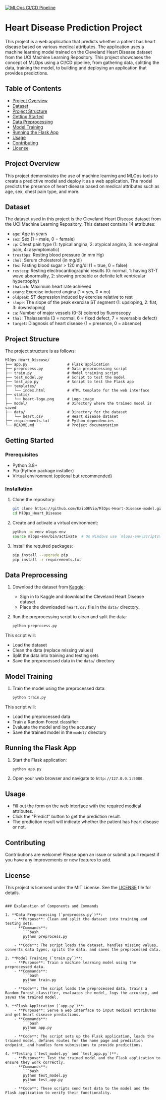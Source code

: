


[![MLOps CI/CD Pipeline](https://github.com/EzioDEVio/MlOps-Heart-Disease-model/actions/workflows/ci-cd.yml/badge.svg)](https://github.com/EzioDEVio/MlOps-Heart-Disease-model/actions/workflows/ci-cd.yml) 

# Heart Disease Prediction Project

This project is a web application that predicts whether a patient has heart disease based on various medical attributes. The application uses a machine learning model trained on the Cleveland Heart Disease dataset from the UCI Machine Learning Repository. This project showcases the concept of MLOps using a CI/CD pipeline, from gathering data, splitting the data, training the model, to building and deploying an application that provides predictions.

## Table of Contents
- [Project Overview](#project-overview)
- [Dataset](#dataset)
- [Project Structure](#project-structure)
- [Getting Started](#getting-started)
- [Data Preprocessing](#data-preprocessing)
- [Model Training](#model-training)
- [Running the Flask App](#running-the-flask-app)
- [Usage](#usage)
- [Contributing](#contributing)
- [License](#license)

## Project Overview
This project demonstrates the use of machine learning and MLOps tools to create a predictive model and deploy it as a web application. The model predicts the presence of heart disease based on medical attributes such as age, sex, chest pain type, and more.

## Dataset
The dataset used in this project is the Cleveland Heart Disease dataset from the UCI Machine Learning Repository. This dataset contains 14 attributes:

- `age`: Age in years
- `sex`: Sex (1 = male, 0 = female)
- `cp`: Chest pain type (1: typical angina, 2: atypical angina, 3: non-anginal pain, 4: asymptomatic)
- `trestbps`: Resting blood pressure (in mm Hg)
- `chol`: Serum cholesterol (in mg/dl)
- `fbs`: Fasting blood sugar > 120 mg/dl (1 = true, 0 = false)
- `restecg`: Resting electrocardiographic results (0: normal, 1: having ST-T wave abnormality, 2: showing probable or definite left ventricular hypertrophy)
- `thalach`: Maximum heart rate achieved
- `exang`: Exercise induced angina (1 = yes, 0 = no)
- `oldpeak`: ST depression induced by exercise relative to rest
- `slope`: The slope of the peak exercise ST segment (1: upsloping, 2: flat, 3: downsloping)
- `ca`: Number of major vessels (0-3) colored by fluoroscopy
- `thal`: Thalassemia (3 = normal, 6 = fixed defect, 7 = reversable defect)
- `target`: Diagnosis of heart disease (1 = presence, 0 = absence)

## Project Structure
The project structure is as follows:

```
MlOps_Heart_Disease/
├── app.py                  # Flask application
├── preprocess.py           # Data preprocessing script
├── train.py                # Model training script
├── test_model.py           # Script to test the model
├── test_app.py             # Script to test the Flask app
├── templates/
│   └── index.html          # HTML template for the web interface
├── static/
│   └── heart-logo.png      # Logo image
├── model/                  # Directory where the trained model is saved
├── data/                   # Directory for the dataset
│   └── heart.csv           # Heart disease dataset
├── requirements.txt        # Python dependencies
└── README.md               # Project documentation
```

## Getting Started

### Prerequisites
- Python 3.8+
- Pip (Python package installer)
- Virtual environment (optional but recommended)

### Installation
1. Clone the repository:
    ```bash
    git clone https://github.com/EzioDEVio/MlOps-Heart-Disease-model.git
    cd MlOps_Heart_Disease
    ```

2. Create and activate a virtual environment:
    ```bash
    python -m venv mlops-env
    source mlops-env/bin/activate  # On Windows use `mlops-env\Scripts\activate`
    ```

3. Install the required packages:
    ```bash
    pip install --upgrade pip
    pip install -r requirements.txt
    ```

## Data Preprocessing
1. Download the dataset from [Kaggle](https://www.kaggle.com/):
    - Sign in to Kaggle and download the Cleveland Heart Disease dataset.
    - Place the downloaded `heart.csv` file in the `data/` directory.

2. Run the preprocessing script to clean and split the data:
    ```bash
    python preprocess.py
    ```

This script will:
- Load the dataset
- Clean the data (replace missing values)
- Split the data into training and testing sets
- Save the preprocessed data in the `data/` directory

## Model Training
1. Train the model using the preprocessed data:
    ```bash
    python train.py
    ```

This script will:
- Load the preprocessed data
- Train a Random Forest classifier
- Evaluate the model and log the accuracy
- Save the trained model in the `model/` directory

## Running the Flask App
1. Start the Flask application:
    ```bash
    python app.py
    ```

2. Open your web browser and navigate to `http://127.0.0.1:5000`.

## Usage
- Fill out the form on the web interface with the required medical attributes.
- Click the "Predict" button to get the prediction result.
- The prediction result will indicate whether the patient has heart disease or not.

## Contributing
Contributions are welcome! Please open an issue or submit a pull request if you have any improvements or new features to add.

## License
This project is licensed under the MIT License. See the [LICENSE](LICENSE) file for details.
```

### Explanation of Components and Commands

1. **Data Preprocessing (`preprocess.py`)**:
    - **Purpose**: Clean and split the dataset into training and testing sets.
    - **Commands**:
        ```bash
        python preprocess.py
        ```
    - **Code**: The script loads the dataset, handles missing values, converts data types, splits the data, and saves the preprocessed data.

2. **Model Training (`train.py`)**:
    - **Purpose**: Train a machine learning model using the preprocessed data.
    - **Commands**:
        ```bash
        python train.py
        ```
    - **Code**: The script loads the preprocessed data, trains a Random Forest classifier, evaluates the model, logs the accuracy, and saves the trained model.

3. **Flask Application (`app.py`)**:
    - **Purpose**: Serve a web interface to input medical attributes and get heart disease predictions.
    - **Commands**:
        ```bash
        python app.py
        ```
    - **Code**: The script sets up the Flask application, loads the trained model, defines routes for the home page and prediction endpoint, and handles form submissions to provide predictions.

4. **Testing (`test_model.py` and `test_app.py`)**:
    - **Purpose**: Test the trained model and the Flask application to ensure they work correctly.
    - **Commands**:
        ```bash
        python test_model.py
        python test_app.py
        ```
    - **Code**: These scripts send test data to the model and the Flask application to verify their functionality.

